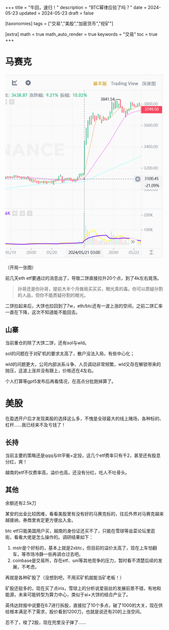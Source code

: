 +++
title = "牛回，速归！"
description = "BTC幂律应验了吗？"
date = 2024-05-23
updated = 2024-05-23
draft = false

[taxonomies]
tags = ["交易","美股","加密货币","挖矿"]

[extra]
math = true
math_auto_render = true
keywords = "交易"
toc = true
+++

# 马赛克

![1716468326478](image/index/1716468326478.png)

（开局一张图）

前几天eth etf要通过的消息出了，导致二饼直接拉升20个点，到了4k左右晃荡。

> 孙哥还是你孙哥，提前大半个月做局买买买，眼光真的毒。你可以质疑孙割的人品，但你不能质疑孙割的眼光。

二饼拉起来后，大饼也拉回到了7w，eth/btc还有一波上涨的空间，之前二饼汇率一直在下降，这次不知道能不能回去。

## 山寨

当前重仓的除了大饼二饼，还有sol与wld。

sol的问题在于对矿机的要求太高了，散户没法入局，有些中心化；

wld的问题更大，公司内部派系斗争、人员调动非常频繁，wld又存在解锁带来的抛压，这波上涨并没有跟上，价格还在4左右。

个人打算等gpt5发布后再看情况，在高点分批跑掉算了。

# 美股

在盈透开户后才发现美股的选择这么多，不愧是全球最大的线上赌场，各种标的、杠杆……我已经来不及亏钱了！

## 长持

当前主要的策略还是qqq与tlt平衡+定投，这几个etf费率只有千2，甚至还有股息分红，爽！

越南的etf不仅费率高，溢价也高，还没有分红，吃人不吐骨头。

## 其他

余额还有2.5k刀

某安的出金比较困难，看看美股里有没有好的马赛克标的，往后外界对马赛克越来越接纳，券商里肯定更方便出入金。

btc etf只能美国用户买，越南的身份证还买不了，只能在雪球等韭菜论坛里逛街，看看大佬是怎么操作的。调研结果如下：

1. mstr是个好标的，基本上就是2xbtc，但目前的溢价太高了，现在上车怕翻车，等市场冷静一些再调仓过去吧。
2. coinbase是交易所，存在etf、uni等其他竞争的压力，暂时看不清楚后续的发展，不考虑。

再就是各种矿股了（没想到吧，不用买矿机就能当矿老板！）

矿股还挺多的，现在买了点iris，雪球上的分析说爱丽丝的发展前景不错，有地和能源，未来可能转型为算力中心，类似于ai+大饼的结合产业了。

英伟达财报中说要在6.7进行拆股，直接拉了10个多点，破了1000的大关，现在供给根本满足不了需求，股价看到1200刀，也就是说还有20的上涨空间。

忍不了，梭了2股，现在兜里没子弹了……